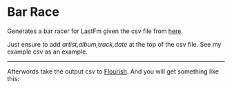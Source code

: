 # Bar Race
 
Generates a bar racer for LastFm given the csv file from [here](https://benjaminbenben.com/lastfm-to-csv/).

Just ensure to add *artist,album,track,date* at the top of the csv file. See my example csv as an example.

---

Afterwords take the output csv to [Flourish](https://app.flourish.studio). And you will get something like this:

<amp-iframe sandbox='allow-scripts allow-same-origin' layout=responsive resizable noloading src='https://public.flourish.studio/visualisation/1473536/embed?auto=1' width=400 height=300><amp-img layout=fixed height=64 width=64 src='https://public.flourish.studio/resources/bosh.svg' placeholder style='margin: auto'></amp-img><div overflow></div></amp-iframe><p><a href='https://public.flourish.studio/visualisation/1473536/?utm_source=embed&utm_campaign=visualisation/1473536'><amp-img layout=fixed height=16 width=105 src='https://public.flourish.studio/resources/made_with_flourish.svg' alt='Made with Flourish'></amp-img></a></p>

